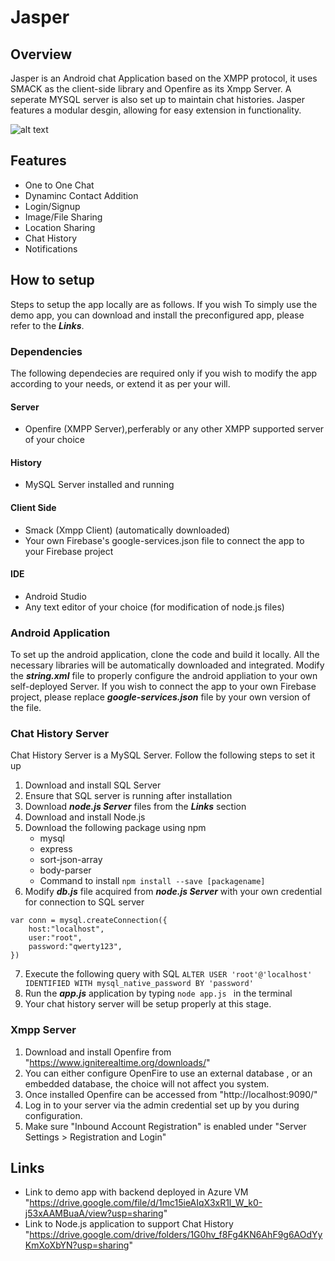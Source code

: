 # Jasper

## Overview
Jasper is an Android chat Application based on the XMPP protocol, it uses SMACK as the client-side library and Openfire as its Xmpp Server.
A seperate MYSQL server is also set up to maintain chat histories. Jasper features a modular desgin, allowing for easy extension in
functionality.

![alt text](https://raw.githubusercontent.com/saifullah73/Jasper/main/1.png)

## Features
- One to One Chat
- Dynaminc Contact Addition
- Login/Signup
- Image/File Sharing
- Location Sharing
- Chat History
- Notifications


## How to setup
Steps to setup the app locally are as follows. If you wish To simply use the demo app, you can download and install the preconfigured app, 
please refer to the ***Links***.

### Dependencies
The following dependecies are required only if you wish to modify the app according to your needs, or extend it as per your will. 
#### Server
- Openfire (XMPP Server),perferably or any other XMPP supported server of your choice
#### History
- MySQL Server installed and running
#### Client Side
- Smack (Xmpp Client) (automatically downloaded)
- Your own Firebase's google-services.json file to connect the app to your Firebase project
#### IDE
- Android Studio
- Any text editor of your choice (for modification of node.js files)

### Android Application
To set up the android application, clone the code and build it locally. All the necessary libraries will be automatically downloaded and
integrated.
Modify the ***string.xml*** file to properly configure the android appliation to your own self-deployed Server.
If you wish to connect the app to your own Firebase project, please replace ***google-services.json*** file by your own version of the file.

### Chat History Server
Chat History Server is a MySQL Server. Follow the following steps to set it up
1. Download and install SQL Server
2. Ensure that SQL server is running after installation
3. Download ***node.js Server*** files from the ***Links*** section
4. Download and install Node.js
5. Download the following package using npm
   - mysql
   - express
   - sort-json-array
   - body-parser
   - Command to install `npm install --save [packagename]`
6. Modify ***db.js*** file acquired from ***node.js Server*** with your own credential for connection to SQL server
```
var conn = mysql.createConnection({
    host:"localhost",
    user:"root",
    password:"qwerty123",
})
```
7. Execute the following query with SQL `ALTER USER 'root'@'localhost' IDENTIFIED WITH mysql_native_password BY 'password'`
8. Run the ***app.js*** application by typing `node app.js ` in the terminal
9. Your chat history server will be setup properly at this stage.

### Xmpp Server
1. Download and install Openfire from "https://www.igniterealtime.org/downloads/"
2. You can either configure OpenFire to use an external database , or an embedded database, the choice will not affect you system.
3. Once installed Openfire can be accessed from "http://localhost:9090/"
4. Log in to your server via the admin credential set up by you during configuration. 
5. Make sure "Inbound Account Registration" is enabled under "Server Settings > Registration and Login"

## Links
- Link to demo app with backend deployed in Azure VM "https://drive.google.com/file/d/1mc15ieAIqX3xR1l_W_k0-j53xAAMBuaA/view?usp=sharing"
- Link to Node.js application to support Chat History "https://drive.google.com/drive/folders/1G0hv_f8Fg4KN6AhF9g6AOdYyKmXoXbYN?usp=sharing"


    

